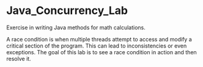 # Java_Concurrency_Lab

Exercise in writing Java methods for math calculations.

A race condition is when multiple threads attempt to access and modify a critical section of the program. This can lead to inconsistencies or even exceptions.
The goal of this lab is to see a race condition in action and then resolve it.
